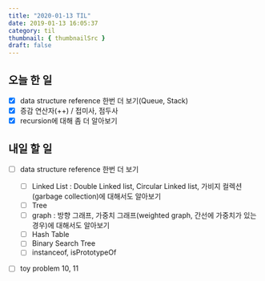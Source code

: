 ```yaml
---
title: "2020-01-13 TIL"
date: 2019-01-13 16:05:37
category: til
thumbnail: { thumbnailSrc }
draft: false
---
```


## 오늘 한 일
- [x] data structure reference 한번 더 보기(Queue, Stack)
- [x] 증감 연산자(++) / 접미사, 점두사
- [x] recursion에 대해 좀 더 알아보기

## 내일 할 일
- [ ] data structure reference 한번 더 보기
    - [ ] Linked List : Double Linked list, Circular Linked list, 가비지 컬렉션(garbage collection)에 대해서도 알아보기
    - [ ] Tree
    - [ ] graph : 방향 그래프, 가중치 그래프(weighted graph, 간선에 가중치가 있는 경우)에 대해서도 알아보기
    - [ ] Hash Table
    - [ ] Binary Search Tree
    - [ ] instanceof, isPrototypeOf
- [ ] toy problem 10, 11
    

